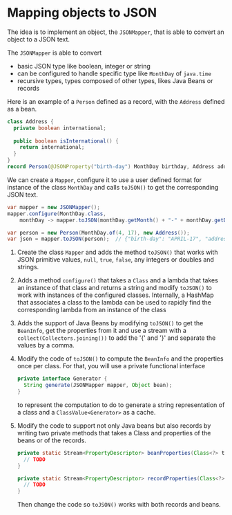 # Mapping objects to JSON

The idea is to implement an object, the `JSONMapper`, that is able to convert an object to a JSON text.

The `JSONMapper` is able to convert
- basic JSON type like boolean, integer or string
- can be configured to handle specific type like `MonthDay` of `java.time`
- recursive types, types composed of other types, likes Java Beans or records 

Here is an example of a `Person` defined as a record, with the `Address` defined as a bean.

```java
class Address {
  private boolean international;
  
  public boolean isInternational() {
    return international;
  }
}
record Person(@JSONProperty("birth-day") MonthDay birthday, Address address) { }
```

We can create a `Mapper`, configure it to use a user defined format for instance of the class `MonthDay`
and calls `toJSON()` to get the corresponding JSON text.

```java
var mapper = new JSONMapper();
mapper.configure(MonthDay.class,
    monthDay -> mapper.toJSON(monthDay.getMonth() + "-" + monthDay.getDayOfMonth()));

var person = new Person(MonthDay.of(4, 17), new Address());
var json = mapper.toJSON(person);  // {"birth-day": "APRIL-17", "address": {"international": false}}
```



1. Create the class `Mapper` and adds the method `toJSON()` that works with
   JSON primitive values, `null`, `true`, `false`, any integers or doubles and strings.

2. Adds a method `configure()` that takes a `Class` and a lambda that takes an instance of that class
   and returns a string and modify `toJSON()` to work with instances of the configured classes.
   Internally, a HashMap that associates a class to the lambda can be used to rapidly find
   the corresponding lambda from an instance of the class

3. Adds the support of Java Beans by modifying `toJSON()` to get the `BeanInfo`, get the properties
   from it and use a stream with a `collect(Collectors.joining())` to add the '{' and '}' and
   separate the values by a comma.

4. Modify the code of `toJSON()` to compute the `BeanInfo` and the properties once per class.
   For that, you will use a private functional interface
   ```java
   private interface Generator {
     String generate(JSONMapper mapper, Object bean);
   }
   ```
   to represent the computation to do to generate a string representation
   of a class and a `ClassValue<Generator>` as a cache.

5. Modify the code to support not only Java beans but also records by writing
   two private methods  that takes a Class and properties of the beans or of the records.
   ```java
   private static Stream<PropertyDescriptor> beanProperties(Class<?> type) {
     // TODO
   }

   private static Stream<PropertyDescriptor> recordProperties(Class<?> type) {
     // TODO
   }
   ```
   Then change the code so `toJSON()` works with both records and beans. 
